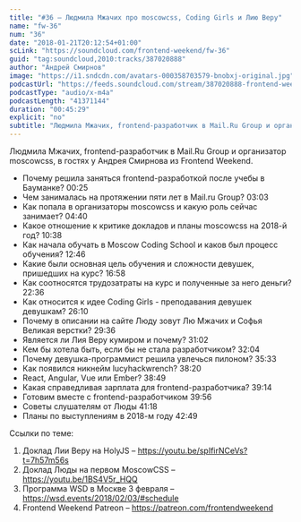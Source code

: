 ```yaml
---
title: "#36 – Людмила Мжачих про moscowcss, Coding Girls и Лию Веру"
name: "fw-36"
num: "36"
date: "2018-01-21T20:12:54+01:00"
scLink: "https://soundcloud.com/frontend-weekend/fw-36"
guid: "tag:soundcloud,2010:tracks/387020888"
author: "Андрей Смирнов"
image: "https://i1.sndcdn.com/avatars-000358703579-bnobxj-original.jpg"
podcastUrl: "https://feeds.soundcloud.com/stream/387020888-frontend-weekend-fw-36.m4a"
podcastType: "audio/x-m4a"
podcastLength: "41371144"
duration: "00:45:29"
explicit: "no"
subtitle: "Людмила Мжачих, frontend-разработчик в Mail.Ru Group и организатор moscowcss, в гостях у Андрея Смирнова из Frontend Weekend. "
---
```

Людмила Мжачих, frontend-разработчик в Mail.Ru Group и организатор moscowcss, в гостях у Андрея Смирнова из Frontend Weekend. 

- Почему решила заняться frontend-разработкой после учебы в Бауманке? <timecode>00:25</timecode>
- Чем занималась на протяжении пяти лет в Mail.ru Group? <timecode>03:03</timecode>
- Как попала в организаторы moscowcss и какую роль сейчас занимает? <timecode>04:40</timecode>
- Какое отношение к критике докладов и планы moscowcss на 2018-й год? <timecode>10:38</timecode>
- Как начала обучать в Moscow Coding School и каков был процесс обучения? <timecode>12:46</timecode>
- Какие были основная цель обучения и сложности девушек, пришедших на курс? <timecode>16:58</timecode>
- Как соотносятся трудозатраты на курс и полученные за него деньги? <timecode>22:36</timecode>
- Как относится к идее Coding Girls - преподавания девушек девушкам? <timecode>26:10</timecode>
- Почему в описании на сайте Люду зовут Лю Мжачих и Софья Великая верстки? <timecode>29:36</timecode>
- Является ли Лия Веру кумиром и почему? <timecode>31:02</timecode>
- Кем бы хотела быть, если бы не стала разработчиком? <timecode>32:04</timecode>
- Почему девушка-программист решила увлечься пилоном? <timecode>35:33</timecode>
- Как появился никнейм lucyhackwrench? <timecode>38:20</timecode>
- React, Angular, Vue или Ember? <timecode>38:49</timecode>
- Какая справедливая зарплата для frontend-разработчика? <timecode>39:14</timecode>
- Готовим вместе с frontend-разработчиком <timecode>39:56</timecode>
- Советы слушателям от Люды <timecode>41:18</timecode>
- Планы по выступлениям в 2018-м году <timecode>42:49</timecode>

Ссылки по теме:
1) Доклад Лии Веру на HolyJS – https://youtu.be/spIfirNCeVs?t=7h57m56s
2) Доклад Люды на первом MoscowCSS – https://youtu.be/1BS4V5r_HQQ
3) Программа WSD в Москве 3 февраля – https://wsd.events/2018/02/03/#schedule
4) Frontend Weekend Patreon – https://patreon.com/frontendweekend